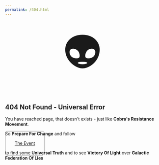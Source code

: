 ```yaml
---
permalink: /404.html
---
```

<section style="display: flex; flex-direction: row; flex-wrap: wrap; justify-content: center; align-items:center">
	<div style="font-size:10.0em;margin-left:50px;margin-right:50px">👽</div>
	<div style="flex-basis: 65%; flex-grow: 1">
		<h2>404 Not Found - Universal Error</h2>
		<p>You have reached page, that doesn't exists - just like <b>Cobra's Resistance Movement</b>.</p>
		<p>So <b>Prepare For Change</b> and follow</p>
		<p><a href="/" title="Prepare For Change, follow The Event by clicking here" style="padding:30px;border:1px solid gray;border-radius:7px">The Event</a></p>
		<p>to find some <strong>Universal Truth</strong> and to see <b>Victory Of Light</b> over <b>Galactic Federation Of Lies</b></p>
	</div>
</section>
